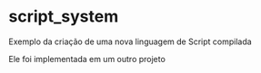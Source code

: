 # script_system
Exemplo da criação de uma nova linguagem de Script compilada 

Ele foi implementada em um outro projeto 
